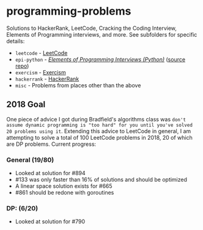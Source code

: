 # programming-problems
Solutions to HackerRank, LeetCode, Cracking the Coding Interview, Elements of Programming interviews, and more.
See subfolders for specific details:

* `leetcode` - [LeetCode](https://leetcode.com/jsgoller1/)
* `epi-python` - _[Elements of Programming Interviews (Python)](https://www.amazon.com/Elements-Programming-Interviews-Python-Insiders/dp/1537713949)_ ([source repo](https://github.com/adnanaziz/EPIJudge))
* `exercism` - [Exercism](https://exercism.io/profiles/jsgoller1)
* `hackerrank` - [HackerRank](https://www.hackerrank.com/jsgoller1)
* `misc` - Problems from places other than the above

## 2018 Goal
One piece of advice I got during Bradfield's algorithms class was `don't assume dynamic programming is "too hard" for you until you've solved 20 problems using it`.
Extending this advice to LeetCode in general, I am attempting to solve a total of 100 LeetCode problems in 2018, 20 of which are DP problems. Current progress:

### General (19/80)
  - Looked at solution for #894
  - #133 was only faster than 16% of solutions and should be optimized
  - A linear space solution exists for #665
  - #861 should be redone with goroutines

### DP: (6/20)
  - Looked at solution for #790
